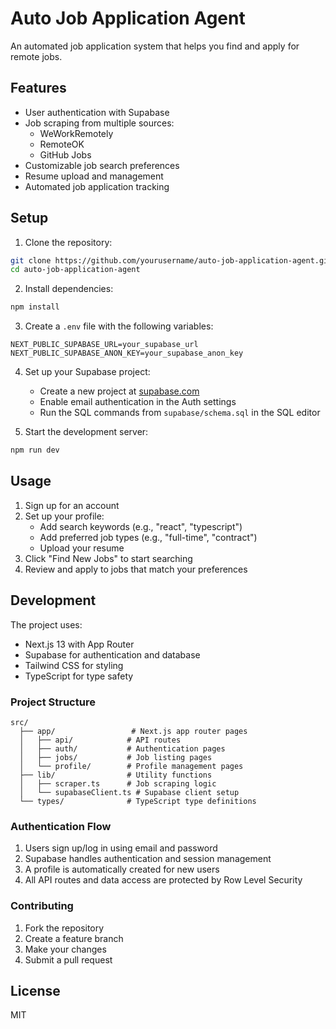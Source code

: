 # Auto Job Application Agent

An automated job application system that helps you find and apply for remote jobs.

## Features

- User authentication with Supabase
- Job scraping from multiple sources:
  - WeWorkRemotely
  - RemoteOK
  - GitHub Jobs
- Customizable job search preferences
- Resume upload and management
- Automated job application tracking

## Setup

1. Clone the repository:
```bash
git clone https://github.com/yourusername/auto-job-application-agent.git
cd auto-job-application-agent
```

2. Install dependencies:
```bash
npm install
```

3. Create a `.env` file with the following variables:
```env
NEXT_PUBLIC_SUPABASE_URL=your_supabase_url
NEXT_PUBLIC_SUPABASE_ANON_KEY=your_supabase_anon_key
```

4. Set up your Supabase project:
   - Create a new project at [supabase.com](https://supabase.com)
   - Enable email authentication in the Auth settings
   - Run the SQL commands from `supabase/schema.sql` in the SQL editor

5. Start the development server:
```bash
npm run dev
```

## Usage

1. Sign up for an account
2. Set up your profile:
   - Add search keywords (e.g., "react", "typescript")
   - Add preferred job types (e.g., "full-time", "contract")
   - Upload your resume
3. Click "Find New Jobs" to start searching
4. Review and apply to jobs that match your preferences

## Development

The project uses:
- Next.js 13 with App Router
- Supabase for authentication and database
- Tailwind CSS for styling
- TypeScript for type safety

### Project Structure

```
src/
  ├── app/                 # Next.js app router pages
  │   ├── api/            # API routes
  │   ├── auth/           # Authentication pages
  │   ├── jobs/           # Job listing pages
  │   └── profile/        # Profile management pages
  ├── lib/                # Utility functions
  │   ├── scraper.ts      # Job scraping logic
  │   └── supabaseClient.ts # Supabase client setup
  └── types/              # TypeScript type definitions
```

### Authentication Flow

1. Users sign up/log in using email and password
2. Supabase handles authentication and session management
3. A profile is automatically created for new users
4. All API routes and data access are protected by Row Level Security

### Contributing

1. Fork the repository
2. Create a feature branch
3. Make your changes
4. Submit a pull request

## License

MIT
